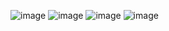 ![image](https://github.com/user-attachments/assets/31e0388c-4ac1-46d4-85aa-2c921a6629ad)
![image](https://github.com/user-attachments/assets/68e2d7ec-004b-4b7b-bc2d-cb521b38c6f8)
![image](https://github.com/user-attachments/assets/89b7522d-518b-4a9b-ba46-57c9d6208ea8)
![image](https://github.com/user-attachments/assets/cb15e751-19fe-407f-a5ff-069933a6f13f)
